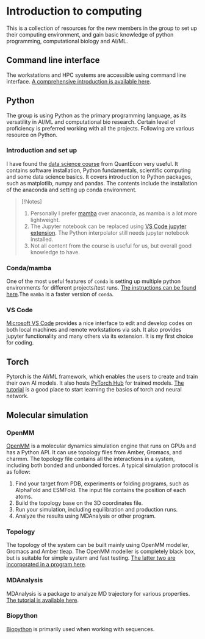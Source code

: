 # Introduction to computing 
This is a collection of resources for the new members in the group to set up their computing environment, and gain basic knowledge of python programming, computational biology and AI/ML. 

## Command line interface
The workstations and HPC systems are accessible using command line interface. [A comprehensive introduction is available here](https://www.freecodecamp.org/news/command-line-for-beginners/). 

## Python
The group is using Python as the primary programming language, as its versatility in AI/ML and computational bio research. Certain level of proficiency is preferred working with all the projects. Following are various resource on Python. 

### Introduction and set up 
I have found the [data science course](https://datascience.quantecon.org/) from QuantEcon very useful. It contains software installation, Python fundamentals, scientific computing and some data science basics. It covers introduction to Python packages, such as matplotlib, numpy and pandas. The contents include the installation of the anaconda and setting up conda environment. 

>[!Notes]
>1. Personally I prefer [mamba](https://github.com/conda-forge/miniforge?tab=readme-ov-file#unix-like-platforms-macos-linux--wsl) over anaconda, as mamba is a lot more lightweight. 
>2. The Jupyter notebook can be replaced using [VS Code jupyter extension](https://code.visualstudio.com/docs/datascience/jupyter-notebooks). The Python interpolator still needs jupyter notebook installed. 
>3. Not all content from the course is useful for us, but overall good knowledge to have. 

### Conda/mamba
One of the most useful features of `conda` is setting up multiple python environments for different projects/test runs. [The instructions can be found here](https://docs.conda.io/projects/conda/en/latest/user-guide/tasks/manage-environments.html).The `mamba` is a faster version of `conda`. 

### VS Code
[Microsoft VS Code](https://code.visualstudio.com/) provides a nice interface to edit and develop codes on both local machines and remote workstations via ssh. It also provides jupyter functionality and many others via its extension. It is my first choice for coding. 

## Torch
Pytorch is the AI/ML framework, which enables the users to create and train their own AI models. It also hosts [PyTorch Hub](https://pytorch.org/hub/) for trained models. [The tutorial](https://docs.pytorch.org/tutorials/beginner/basics/intro.html) is a good place to start learning the basics of torch and neural network. 

## Molecular simulation
### OpenMM
[OpenMM](http://docs.openmm.org/latest/userguide/application/02_running_sims.html) is a molecular dynamics simulation engine that runs on GPUs and has a Python API. It can use topology files from Amber, Gromacs, and charmm. The topology file contains all the interactions in a system, including both bonded and unbonded forces. A typical simulation protocol is as follow: 
1. Find your target from PDB, experiments or folding programs, such as AlphaFold and ESMFold. The input file contains the position of each atoms. 
2. Build the topology base on the 3D coordinates file. 
3. Run your simulation, including equilibration and production runs. 
4. Analyze the results using MDAnalysis or other program. 

### Topology
The topology of the system can be built mainly using OpenMM modeller, Gromacs and Amber tleap. The OpenMM modeller is completely black box, but is suitable for simple system and fast testing. [The latter two are incorporated in a program here](https://github.com/hengma1001/md_setup/tree/master). 

### MDAnalysis
MDAnalysis is a package to analyze MD trajectory for various properties. [The tutorial is available here](https://www.mdanalysis.org/pages/getting_started/). 

### Biopython
[Biopython](https://biopython.org/) is primarily used when working with sequences. 


<!-- TO DO: add more details about me later -->
